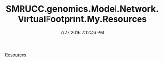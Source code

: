 ﻿---
title: SMRUCC.genomics.Model.Network.VirtualFootprint.My.Resources
date: 7/27/2016 7:12:46 PM
---

[Resources](T-SMRUCC.genomics.Model.Network.VirtualFootprint.My.Resources.Resources.html)
